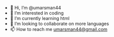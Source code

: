 - 👋 Hi, I’m @umarsman44
- 👀 I’m interested in coding 
- 🌱 I’m currently learning html 
- 💞️ I’m looking to collaborate on more languages 
- 📫 How to reach me umarsman44@gmail.com

<!---
umarsman44/umarsman44 is a ✨ special ✨ repository because its `README.md` (this file) appears on your GitHub profile.
You can click the Preview link to take a look at your changes.
--->

